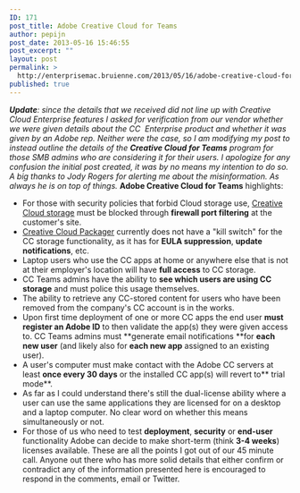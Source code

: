 ```yaml
---
ID: 171
post_title: Adobe Creative Cloud for Teams
author: pepijn
post_date: 2013-05-16 15:46:55
post_excerpt: ""
layout: post
permalink: >
  http://enterprisemac.bruienne.com/2013/05/16/adobe-creative-cloud-for-teams/
published: true
---
```

***Update**: since the details that we received did not line up with Creative Cloud Enterprise features I asked for verification from our vendor whether we were given details about the CC  Enterprise product and whether it was given by an Adobe rep. Neither were the case, so I am modifying my post to instead outline the details of the **Creative Cloud for Teams** program for those SMB admins who are considering it for their users.* *I apologize for any confusion the initial post created, it was by no means my intention to do so. A big thanks to Jody Rogers for alerting me about the misinformation. As always he is on top of things.* **Adobe Creative Cloud for Teams** highlights: 
*   For those with security policies that forbid Cloud storage use, <a href="http://www.adobe.com/products/creativecloud/faq.html#storage-services" target="_blank">Creative Cloud storage</a> must be blocked through **firewall port filtering** at the customer's site.
*   <a href="http://helpx.adobe.com/creative-cloud/packager.html" target="_blank">Creative Cloud Packager</a> currently does not have a "kill switch" for the CC storage functionality, as it has for **EULA suppression**, **update notifications**, etc.
*   Laptop users who use the CC apps at home or anywhere else that is not at their employer's location will have **full access** to CC storage.
*   CC Teams admins have the ability to **see which users are using CC storage** and must police this usage themselves.
*   The ability to retrieve any CC-stored content for users who have been removed from the company's CC account is in the works.
*   Upon first time deployment of one or more CC apps the end user **must register an Adobe ID** to then validate the app(s) they were given access to. CC Teams admins must **generate email notifications **for **each new user** (and likely also for **each new app** assigned to an existing user).
*   A user's computer must make contact with the Adobe CC servers at least **once every 30 days** or the installed CC app(s) will revert to** trial mode**.
*   As far as I could understand there's still the dual-license ability where a user can use the same applications they are licensed for on a desktop and a laptop computer. No clear word on whether this means simultaneously or not.
*   For those of us who need to test **deployment**, **security** or **end-user** functionality Adobe can decide to make short-term (think **3-4 weeks**) licenses available. These are all the points I got out of our 45 minute call. Anyone out there who has more solid details that either confirm or contradict any of the information presented here is encouraged to respond in the comments, email or Twitter.